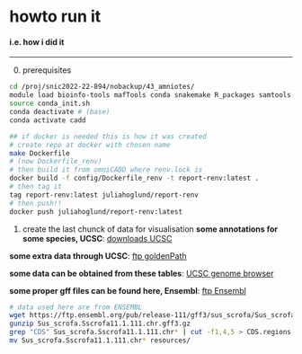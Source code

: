 # howto run it
#### i.e. how i did it
----
0. prerequisites
```bash
cd /proj/snic2022-22-894/nobackup/43_amniotes/
module load bioinfo-tools mafTools conda snakemake R_packages samtools
source conda_init.sh
conda deactivate # (base)
conda activate cadd

## if docker is needed this is how it was created
# create repo at docker with chosen name
make Dockerfile
# (now Dockerfile_renv)
# then build it from omniCADD where renv.lock is
docker build -f config/Dockerfile_renv -t report-renv:latest .
# then tag it
tag report-renv:latest juliahoglund/report-renv
# then push!!
docker push juliahoglund/report-renv:latest
```

1. create the last chunck of data for visualisation
**some annotations for some species, UCSC**: [downloads UCSC](https://hgdownload.soe.ucsc.edu/downloads.html) 

**some extra data through UCSC**: [ftp goldenPath](ftp://hgdownload.soe.ucsc.edu/goldenPath)

**some data can be obtained from these tables**: [UCSC genome browser](https://genome.ucsc.edu/cgi-bin/hgTables)

**some proper gff files can be found here, Ensembl**: [ftp Ensembl](https://ftp.ensembl.org/pub/current_gff3/)

```bash
# data used here are from ENSEMBL
wget https://ftp.ensembl.org/pub/release-111/gff3/sus_scrofa/Sus_scrofa.Sscrofa11.1.111.chr.gff3.gz
gunzip Sus_scrofa.Sscrofa11.1.111.chr.gff3.gz
grep "CDS" Sus_scrofa.Sscrofa11.1.111.chr* | cut -f1,4,5 > CDS.regions.bed
mv Sus_scrofa.Sscrofa11.1.111.chr* resources/
```

